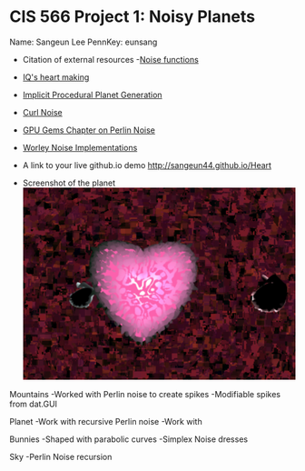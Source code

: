 # CIS 566 Project 1: Noisy Planets


  Name: Sangeun Lee
  PennKey: eunsang

- Citation of external resources 
-[Noise functions](https://gist.github.com/patriciogonzalezvivo/670c22f3966e662d2f83)
- [IQ's heart making](https://www.youtube.com/watch?v=aNR4n0i2ZlM)
- [Implicit Procedural Planet Generation](https://static1.squarespace.com/static/58a1bc3c3e00be6bfe6c228c/t/58a4d25146c3c4233fb15cc2/1487196929690/ImplicitProceduralPlanetGeneration-Report.pdf)
- [Curl Noise](https://petewerner.blogspot.com/2015/02/intro-to-curl-noise.html)
- [GPU Gems Chapter on Perlin Noise](http://developer.download.nvidia.com/books/HTML/gpugems/gpugems_ch05.html)
- [Worley Noise Implementations](https://thebookofshaders.com/12/)

- A link to your live github.io demo 
http://sangeun44.github.io/Heart
- Screenshot of the planet
![](heart.png)

Mountains
  -Worked with Perlin noise to create spikes
  -Modifiable spikes from dat.GUI

Planet 
  -Work with recursive Perlin noise
  -Work with 

Bunnies
  -Shaped with parabolic curves
  -Simplex Noise dresses
  
Sky
  -Perlin Noise recursion

